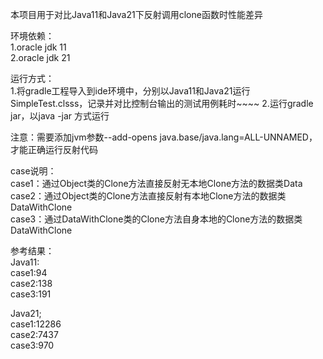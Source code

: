本项目用于对比Java11和Java21下反射调用clone函数时性能差异

环境依赖：\
1.oracle jdk 11\
2.oracle jdk 21

运行方式：\
1.将gradle工程导入到ide环境中，分别以Java11和Java21运行SimpleTest.clsss，记录并对比控制台输出的测试用例耗时\~~~~
2.运行gradle jar，以java -jar 方式运行

注意：需要添加jvm参数--add-opens java.base/java.lang=ALL-UNNAMED，才能正确运行反射代码

case说明：\
case1：通过Object类的Clone方法直接反射无本地Clone方法的数据类Data\
case2：通过Object类的Clone方法直接反射有本地Clone方法的数据类DataWithClone\
case3：通过DataWithClone类的Clone方法自身本地的Clone方法的数据类DataWithClone

参考结果：\
Java11:\
case1:94\
case2:138\
case3:191

Java21;\
case1:12286\
case2:7437\
case3:970

